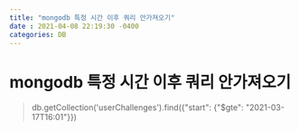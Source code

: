 ```yaml
---
title: "mongodb 특정 시간 이후 쿼리 안가져오기"
date : 2021-04-08 22:19:30 -0400
categories: DB
---
```


# mongodb 특정 시간 이후 쿼리 안가져오기


> db.getCollection('userChallenges').find({"start": {"$gte": "2021-03-17T16:01"}})
